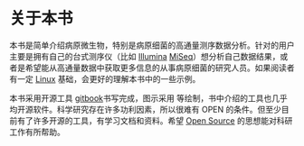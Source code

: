 # 关于本书

本书是简单介绍病原微生物，特别是病原细菌的高通量测序数据分析。针对的用户主要是拥有自己的台式测序仪（比如 [Illumina][] [MiSeq][]）想分析自己数据结果，或者是希望能从高通量数据中获取更多信息的从事病原细菌的研究人员。如果阅读者有一定 [Linux][] 基础，会更好的理解本书中的一些示例。

本书采用开源工具 [gitbook][]书写完成，图示采用 等绘制，书中介绍的工具也几乎均开源软件。科学研究存在许多功利因素，所以很难有 OPEN 的条件。但至少目前有了许多开源的工具，有学习文档和资料。希望 [Open Source][] 的思想能对科研工作有所帮助。

[Linux]: http://www.linux.com/ "Linux"
[Illumina]: http://www.illumina.com/ "Illumina"
[MiSeq]: http://www.illumina.com/search.ilmn?search=MiSeq&Pg=1&ilmn_search_btn.x=1 "MiSeq"
[gitbook]: http://www.gitbook.io/ "Git Book"
[Open Source]: http://opensource.org/ "开源思想"
